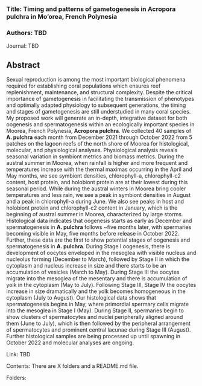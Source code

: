 
### Title: Timing and patterns of gametogenesis in Acropora pulchra in Mo’orea, French Polynesia

### Authors: TBD

Journal: TBD

## Abstract 

Sexual reproduction is among the most important biological phenomena required for establishing coral populations which ensures reef replenishment, maintenance, and structural complexity. Despite the critical importance of gametogenesis in facilitating the transmission of phenotypes and optimally adapted physiology to subsequent generations, the timing and stages of gametogenesis are still understudied in many coral species. My proposed work will generate an in-depth, integrative dataset for both oogenesis and spermatogenesis within an ecologically important species in Moorea, French Polynesia, **Acropora pulchra**. We collected 40 samples of **A. pulchra** each month from December 2021 through October 2022 from 5 patches on the lagoon reefs of the north shore of Moorea for histological, molecular, and physiological analyses. Physiological analysis reveals seasonal variation in symbiont metrics and biomass metrics. During the austral summer in Moorea, when rainfall is higher and more frequent and temperatures increase with the thermal maximas occurring in the April and May months, we see symbiont densities, chlorophyll-a, chlorophyll-c2 content, host protein, and holobiont protein are at their lowest during this seasonal period. While during the austral winters in Moorea bring cooler temperatures and less rain, we see a peak in symbiont densities in August and a peak in chlorophyll-a during June. We also see peaks in host and holobiont protein and chlorophyll-c2 content in January, which is the beginning of austral summer in Moorea, characterized by large storms. Histological data indicates that oogenesis starts as early as December and spermatogenesis in **A. pulchra** follows ~five months later, with spermaries becoming visible in May, five months before release in October 2022. Further, these data are the first to show potential stages of oogenesis and spermatogenesis in **A. pulchra**. During Stage I oogenesis, there is development of oocytes enveloped in the mesoglea with visible nucleus and nucleolus forming (December to March), followed by Stage II in which the cytoplasm and nucleus increase in size and there starts to be an accumulation of vesicles (March to May). During Stage III the oocytes migrate into the mesoglea of the mesentary and there is accumulation of yolk in the cytoplasm (May to July). Following Stage III, Stage IV the oocytes increase in size dramatically and the yolk becomes homogeneous in the cytoplasm (July to August). Our histological data shows that spermatogenesis begins in May, where primordial spermary cells migrate into the mesoglea in Stage I (May). During Stage II, spermaries begin to show clusters of spermatocytes and nuclei peripherally aligned around them (June to July), which is then followed by the peripheral arrangement of spermatocytes and prominent central lacunae during Stage III (August). Further histological samples are being processed up until spawning in October 2022 and molecular analyses are ongoing.


Link: TBD

Contents: There are X folders and a README.md file.

Folders: 


